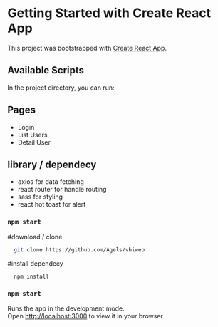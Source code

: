 # Getting Started with Create React App

This project was bootstrapped with [Create React App](https://github.com/facebook/create-react-app).

## Available Scripts

In the project directory, you can run:

## Pages

 - Login
 - List Users
 - Detail User
 
## library / dependecy
- axios for data fetching
- react router for handle routing
- sass for styling
- react hot toast for alert
### `npm start`

#download / clone

```bash
  git clone https://github.com/Agels/vhiweb
```

#install dependecy

```bash
  npm install
```

### `npm start`

Runs the app in the development mode.\
Open [http://localhost:3000](http://localhost:3000) to view it in your browser


